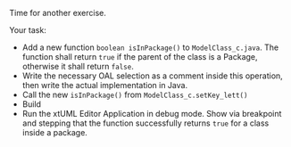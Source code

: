 Time for another exercise.

Your task:
  - Add a new function ```boolean isInPackage()``` to ```ModelClass_c.java```.  The function shall return ```true``` if the parent 
  of the class is a Package, otherwise it shall return ```false```.
  - Write the necessary OAL selection as a comment inside this operation, then write the actual implementation in Java.
  - Call the new ```isInPackage()``` from ```ModelClass_c.setKey_lett()```
  - Build
  - Run the xtUML Editor Application in debug mode.  Show via breakpoint and stepping that the function successfully returns ```true``` for 
  a class inside a package.
 
